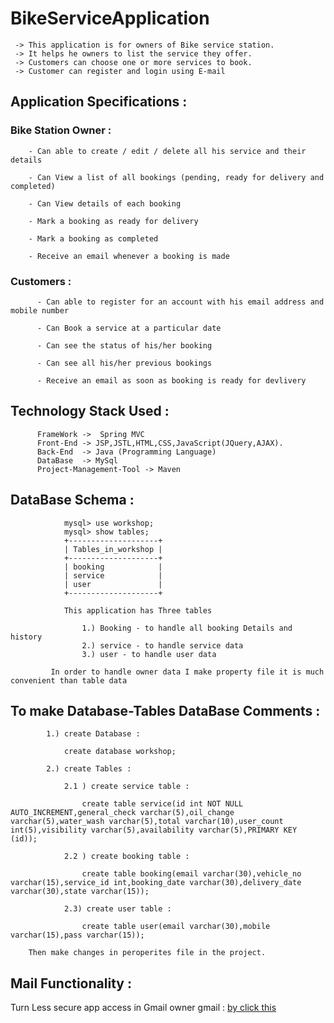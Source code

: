 # BikeServiceApplication

     -> This application is for owners of Bike service station. 
     -> It helps he owners to list the service they offer. 
     -> Customers can choose one or more services to book.
     -> Customer can register and login using E-mail
    
    
  ## Application Specifications :
    
   ### Bike Station Owner :
    
        - Can able to create / edit / delete all his service and their details
        
        - Can View a list of all bookings (pending, ready for delivery and completed)
        
        - Can View details of each booking
        
        - Mark a booking as ready for delivery
        
        - Mark a booking as completed
        
        - Receive an email whenever a booking is made
        
   ### Customers :
    
          - Can able to register for an account with his email address and mobile number
          
          - Can Book a service at a particular date
          
          - Can see the status of his/her booking
          
          - Can see all his/her previous bookings
          
          - Receive an email as soon as booking is ready for devlivery
          
   ## Technology Stack Used :
   
          FrameWork ->  Spring MVC 
          Front-End -> JSP,JSTL,HTML,CSS,JavaScript(JQuery,AJAX).
          Back-End  -> Java (Programming Language)
          DataBase  -> MySql
          Project-Management-Tool -> Maven
          
   ## DataBase Schema :
    
                mysql> use workshop;
                mysql> show tables;
                +--------------------+
                | Tables_in_workshop |
                +--------------------+
                | booking            |
                | service            |
                | user               |
                +--------------------+
                
                This application has Three tables 
                  
                    1.) Booking - to handle all booking Details and history
                    2.) service - to handle service data
                    3.) user - to handle user data
                    
             In order to handle owner data I make property file it is much convenient than table data
             
   ## To make Database-Tables DataBase Comments :
         
            1.) create Database :
              
                create database workshop;
                
            2.) create Tables :
            
                2.1 ) create service table :
                
                    create table service(id int NOT NULL AUTO_INCREMENT,general_check varchar(5),oil_change varchar(5),water_wash varchar(5),total varchar(10),user_count int(5),visibility varchar(5),availability varchar(5),PRIMARY KEY (id));
                    
                2.2 ) create booking table :
                    
                    create table booking(email varchar(30),vehicle_no varchar(15),service_id int,booking_date varchar(30),delivery_date varchar(30),state varchar(15));
                
                2.3) create user table : 
                
                    create table user(email varchar(30),mobile varchar(15),pass varchar(15));
                    
        Then make changes in peroperites file in the project.       
        
        
  ## Mail Functionality :
  
   Turn Less secure app access in Gmail owner gmail : [by click this ](https://myaccount.google.com/u/1/security)
